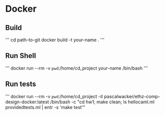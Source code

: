 # Docker
## Build 
'''
cd path-to-git
docker build -t your-name .
'''

## Run Shell
'''
docker run --rm -v `pwd`:/home/cd_project your-name /bin/bash
'''

## Run tests
'''
docker run --rm -v `pwd`:/home/cd_project -it pascalwacker/ethz-comp-design-docker:latest /bin/bash -c "cd hw1; make clean; ls hellocaml.ml providedtests.ml | entr -s 'make test'"